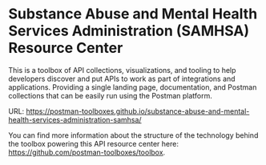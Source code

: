 # Substance Abuse and Mental Health Services Administration (SAMHSA) Resource Center
This is a toolbox of API collections, visualizations, and tooling to help developers discover and put APIs to work as part of integrations and applications. Providing a single landing page, documentation, and Postman collections that can be easily run using the Postman platform.

URL: https://postman-toolboxes.github.io/substance-abuse-and-mental-health-services-administration-samhsa/

You can find more information about the structure of the technology behind the toolbox powering this API resource center here: https://github.com/postman-toolboxes/toolbox.
